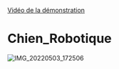 [Vidéo de la démonstration](https://github.com/Bugorf/Chien_Robotique/assets/45924820/9ee207c2-0ea0-4e9d-a639-150a006845c2)

# Chien_Robotique
![IMG_20220503_172506](https://github.com/Bugorf/Chien_Robotique/assets/45924820/be656c28-9e12-49c4-935d-3d576f143ee4)




